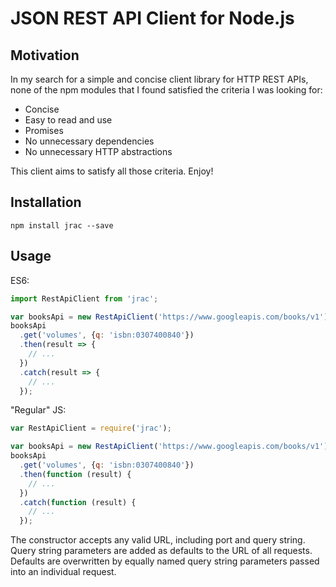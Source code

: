 # JSON REST API Client for Node.js

## Motivation
In my search for a simple and concise client library for HTTP REST APIs, none of the npm modules that I found satisfied
the criteria I was looking for:
- Concise
- Easy to read and use
- Promises
- No unnecessary dependencies
- No unnecessary HTTP abstractions

This client aims to satisfy all those criteria. Enjoy!

## Installation
```
npm install jrac --save
```
## Usage
ES6:
```javascript
import RestApiClient from 'jrac';

var booksApi = new RestApiClient('https://www.googleapis.com/books/v1');
booksApi
  .get('volumes', {q: 'isbn:0307400840'})
  .then(result => {
    // ...
  })
  .catch(result => {
    // ...
  });
```
"Regular" JS:
```javascript
var RestApiClient = require('jrac');

var booksApi = new RestApiClient('https://www.googleapis.com/books/v1');
booksApi
  .get('volumes', {q: 'isbn:0307400840'})
  .then(function (result) {
    // ...
  })
  .catch(function (result) {
    // ...
  });
```

The constructor accepts any valid URL, including port and query string. Query string parameters
are added as defaults to the URL of all requests. Defaults are overwritten by equally named
query string parameters passed into an individual request.
